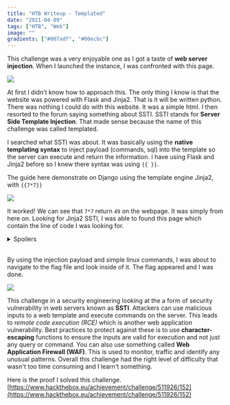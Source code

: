 ```yaml
---
title: "HTB Writeup - Templated"
date: "2021-04-09"
tags: ["HTB", "Web"]
image: ""
gradients: ["#007adf", "#00ecbc"]
---
```


This challenge was a very enjoyable one as I got a taste of **web server injection**. When I launched the instance, I was confronted with this page.

<img class="img-fluid" src="https://www.dropbox.com/s/6jrihef627nya4q/2021-04-09-htb-writeup-templated-1.png?raw=1">

At first I didn't know how to approach this. The only thing I know is that the website was powered with Flask and Jinja2. That is it will be written python. There was nothing I could do with this website. It was a simple html. I then resorted to the forum saying something about SSTI. SSTI stands for **Server Side Template Injection**. That made sense because the name of this challenge was called templated.

I searched what SSTI was about. It was basically using the **native templating syntax** to inject payload (commands, sql) into the template so the server can execute and return the information. I have using Flask and Jinja2 before so I knew there syntax was using `{{ }}`.

The guide here demonstrate on Django using the template engine Jinja2, with `{{7*7}}`

<img class="img-fluid" src="https://www.dropbox.com/s/7qskcabpa2fyak3/2021-04-09-htb-writeup-templated-2.png?raw=1">

It worked! We can see that `7*7` return `49` on the webpage. It was simply from here on. Looking for Jinja2 SSTI, I was able to found this page which contain the line of code I was looking for.

<details>
    <summary>Spoilers</summary>
    ```py
    {{request.application.__globals__.__builtins__.__import__('os').popen('ls').read()}}
    ```
    This code is essentially a `ls` command to get the web server files.
</details><br>

By using the injection payload and simple linux commands, I was about to navigate to the flag file and look inside of it. The flag appeared and I was done.

<img class="img-fluid" src="https://www.dropbox.com/s/ywuoyss1zpilmdj/2021-04-09-htb-writeup-templated-3.png?raw=1">

This challenge in a security engineering looking at the a form of security vulnerability in web servers known as **SSTI**. Attackers can use malicious inputs to a web template and execute commands on the server. This leads to *remote code execution (RCE)* which is another web application vulnerability. Best practices to protect against these is to use **character-escaping** functions to ensure the inputs are valid for execution and not just any query or command. You can also use something called **Web Application Firewall (WAF)**. This is used to monitor, traffic and identify any unusual patterns. Overall this challenge had the right level of difficulty that wasn't too time consuming and I learn't something.

Here is the proof I solved this challenge. [https://www.hackthebox.eu/achievement/challenge/511926/152](https://www.hackthebox.eu/achievement/challenge/511926/152)